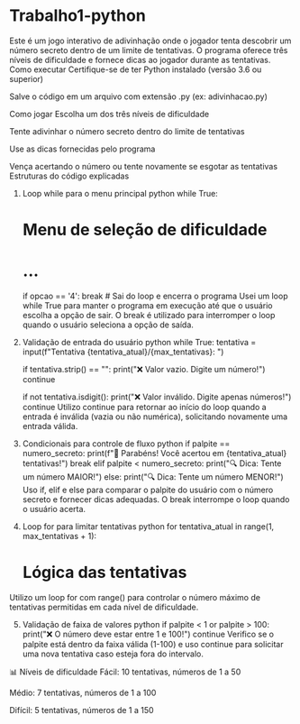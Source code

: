 # Trabalho1-python 
Este é um jogo interativo de adivinhação onde o jogador tenta descobrir um número secreto dentro de um limite de tentativas. O programa oferece três níveis de dificuldade e fornece dicas ao jogador durante as tentativas.
 Como executar
Certifique-se de ter Python instalado (versão 3.6 ou superior)

Salve o código em um arquivo com extensão .py (ex: adivinhacao.py)

Como jogar
Escolha um dos três níveis de dificuldade

Tente adivinhar o número secreto dentro do limite de tentativas

Use as dicas fornecidas pelo programa

Vença acertando o número ou tente novamente se esgotar as tentativas
Estruturas do código explicadas
1. Loop while para o menu principal
python
while True:
    # Menu de seleção de dificuldade
    # ...
    if opcao == '4':
        break  # Sai do loop e encerra o programa
Usei um loop while True para manter o programa em execução até que o usuário escolha a opção de sair. O break é utilizado para interromper o loop quando o usuário seleciona a opção de saída.

2. Validação de entrada do usuário
python
while True:
    tentativa = input(f"Tentativa {tentativa_atual}/{max_tentativas}: ")
    
    if tentativa.strip() == "":
        print("❌ Valor vazio. Digite um número!")
        continue
    
    if not tentativa.isdigit():
        print("❌ Valor inválido. Digite apenas números!")
        continue
Utilizo continue para retornar ao início do loop quando a entrada é inválida (vazia ou não numérica), solicitando novamente uma entrada válida.

3. Condicionais para controle de fluxo
python
if palpite == numero_secreto:
    print(f"🎉 Parabéns! Você acertou em {tentativa_atual} tentativas!")
    break
elif palpite < numero_secreto:
    print("🔍 Dica: Tente um número MAIOR!")
else:
    print("🔍 Dica: Tente um número MENOR!")
Uso if, elif e else para comparar o palpite do usuário com o número secreto e fornecer dicas adequadas. O break interrompe o loop quando o usuário acerta.

4. Loop for para limitar tentativas
python
for tentativa_atual in range(1, max_tentativas + 1):
    # Lógica das tentativas
Utilizo um loop for com range() para controlar o número máximo de tentativas permitidas em cada nível de dificuldade.

5. Validação de faixa de valores
python
if palpite < 1 or palpite > 100:
    print("❌ O número deve estar entre 1 e 100!")
    continue
Verifico se o palpite está dentro da faixa válida (1-100) e uso continue para solicitar uma nova tentativa caso esteja fora do intervalo.

📊 Níveis de dificuldade
Fácil: 10 tentativas, números de 1 a 50

Médio: 7 tentativas, números de 1 a 100

Difícil: 5 tentativas, números de 1 a 150

